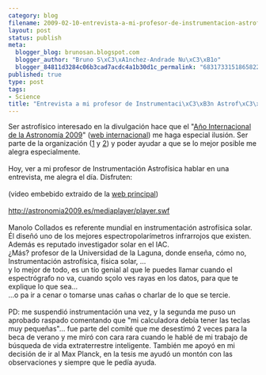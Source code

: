 ```yaml
--- 
category: blog
filename: 2009-02-10-entrevista-a-mi-profesor-de-instrumentacion-astrofisica-manolo-collados.md
layout: post
status: publish
meta: 
  blogger_blog: brunosan.blogspot.com
  blogger_author: "Bruno S\xC3\xA1nchez-Andrade Nu\xC3\xB1o"
  blogger_84811d3284c06b3cad7acdc4a1b30d1c_permalink: "6831733151865822833"
published: true
type: post
tags: 
- Science
title: "Entrevista a mi profesor de Instrumentaci\xC3\xB3n Astrof\xC3\xADsica, Manolo Collados"
---
```

Ser astrofísico interesado en la divulgación hace que el "<a href="http://astronomia2009.es">Año Internacional de la Astronomía 2009</a>" (<a href="http://www.astronomy2009.org">web internacional</a>) me haga especial ilusión. Ser parte de la organización (<a href="http://www.solarastronomy2009.org">1</a> y <a href="http://www.100hoursofastronomy.org/contact">2</a>) y poder ayudar a que se lo mejor posible me alegra especialmente.<br /><br />Hoy, ver a mi profesor de Instrumentación Astrofísica hablar en una entrevista, me alegra el día. Disfruten:<br /><br />(video embebido extraido de la <a href="http://astronomia2009.es/Doce_miradas_al_Universo:_Manuel_Collados.html">web principal</a>)<br /><br /><a href="http://astronomia2009.es/mediaplayer/player.swf">http://astronomia2009.es/mediaplayer/player.swf</a><br /><br />Manolo Collados es referente mundial en instrumentación astrofísica solar. Él diseñó uno de los mejores espectropolarímetros infrarrojos que existen. Además es reputado investigador solar en el IAC. <br />¿Más? profesor de la Universidad de la Laguna, donde enseña, cómo no, Instrumentación astrofísica, física solar, ... <br />y lo mejor de todo, es un tío genial al que le puedes llamar cuando el espectrógrafo no va, cuando sçolo ves rayas en los datos, para que te explique lo que sea...<br />...o pa ir a cenar o tomarse unas cañas o charlar de lo que se tercie.<br /><br />PD: me suspendió instrumentación una vez, y la segunda me puso un aprobado raspado comentando que "mi calculadora debía tener las teclas muy pequeñas"... fue parte del comité que me desestimó 2 veces para la beca de verano y me miró con cara rara cuando le hablé de mi trabajo de búsqueda de vida extraterrestre inteligente. También me apoyó en mi decisión de ir al Max Planck, en la tesis me ayudó un montón con las observaciones y siempre que le pedía ayuda.
